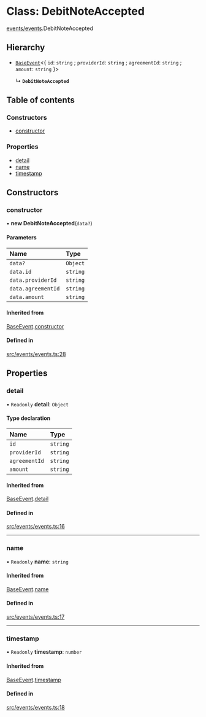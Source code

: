 # Class: DebitNoteAccepted

[events/events](../modules/events_events.md).DebitNoteAccepted

## Hierarchy

- [`BaseEvent`](events_events.BaseEvent.md)<{ `id`: `string` ; `providerId`: `string` ; `agreementId`: `string` ; `amount`: `string`  }\>

  ↳ **`DebitNoteAccepted`**

## Table of contents

### Constructors

- [constructor](events_events.DebitNoteAccepted.md#constructor)

### Properties

- [detail](events_events.DebitNoteAccepted.md#detail)
- [name](events_events.DebitNoteAccepted.md#name)
- [timestamp](events_events.DebitNoteAccepted.md#timestamp)

## Constructors

### constructor

• **new DebitNoteAccepted**(`data?`)

#### Parameters

| Name | Type |
| :------ | :------ |
| `data?` | `Object` |
| `data.id` | `string` |
| `data.providerId` | `string` |
| `data.agreementId` | `string` |
| `data.amount` | `string` |

#### Inherited from

[BaseEvent](events_events.BaseEvent.md).[constructor](events_events.BaseEvent.md#constructor)

#### Defined in

[src/events/events.ts:28](https://github.com/golemfactory/golem-js/blob/c28a1b0/src/events/events.ts#L28)

## Properties

### detail

• `Readonly` **detail**: `Object`

#### Type declaration

| Name | Type |
| :------ | :------ |
| `id` | `string` |
| `providerId` | `string` |
| `agreementId` | `string` |
| `amount` | `string` |

#### Inherited from

[BaseEvent](events_events.BaseEvent.md).[detail](events_events.BaseEvent.md#detail)

#### Defined in

[src/events/events.ts:16](https://github.com/golemfactory/golem-js/blob/c28a1b0/src/events/events.ts#L16)

___

### name

• `Readonly` **name**: `string`

#### Inherited from

[BaseEvent](events_events.BaseEvent.md).[name](events_events.BaseEvent.md#name)

#### Defined in

[src/events/events.ts:17](https://github.com/golemfactory/golem-js/blob/c28a1b0/src/events/events.ts#L17)

___

### timestamp

• `Readonly` **timestamp**: `number`

#### Inherited from

[BaseEvent](events_events.BaseEvent.md).[timestamp](events_events.BaseEvent.md#timestamp)

#### Defined in

[src/events/events.ts:18](https://github.com/golemfactory/golem-js/blob/c28a1b0/src/events/events.ts#L18)
